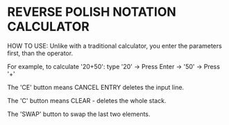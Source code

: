 # REVERSE POLISH NOTATION CALCULATOR
HOW TO USE:
Unlike with a traditional calculator, you enter the parameters first, than the operator.

For example, to calculate '20+50': type '20' -> Press Enter -> '50' -> Press '+'

The 'CE' button means CANCEL ENTRY deletes the input line.

The 'C' button means CLEAR - deletes the whole stack.

The 'SWAP' button  to swap the last two elements.
